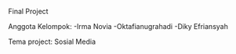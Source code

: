 Final Project

Anggota Kelompok:
-Irma Novia
-Oktafianugrahadi
-Diky Efriansyah

Tema project: Sosial Media

